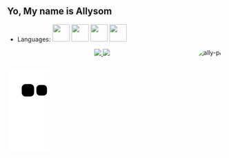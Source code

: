 ## Yo, My name is Allysom




          
 - Languages:                      <img width="40" height="40" src="[https://cdn.jsdelivr.net/gh/devicons/devicon/icons/php/php-original.svg](https://cdn.worldvectorlogo.com/logos/next-js.svg)" /> 
                                   <img width="40" height="40" src="https://cdn.jsdelivr.net/gh/devicons/devicon/icons/react/react-original.svg" />
                                   <img width="40" height="40" src="https://cdn.jsdelivr.net/gh/devicons/devicon/icons/nodejs/nodejs-original-wordmark.svg" />
                                   <img width="40" height="40" src="https://cdn.jsdelivr.net/gh/devicons/devicon/icons/javascript/javascript-original.svg" />
       
          
          
                   

<div align="center">
  <a href="https://github.com/AllysomFernando">
  <img height="180em" src="https://github-readme-stats.vercel.app/api?username=AllysomFernando&show_icons=true&theme=tokyonight&include_all_commits=true&count_private=true"/>
    <img height="180em" src="https://github-readme-stats.vercel.app/api/top-langs/?username=AllysomFernando&layout=compact&langs_count=7&theme=tokyonight"/>
   <img align="right" alt="ally-pic" height="150" style="border-radius:50px;" src="https://64.media.tumblr.com/c04adff246884148742620aafea5d7f5/0faca17eb1786652-82/s1280x1920/6c3fa91cf87c1e0acbea6f07e33ee0cf668882ea.gifv">
</div>

  

</div>

##
![Snake animation](https://github.com/AllysomFernando/AllysomFernando/blob/output/github-contribution-grid-snake.svg)
